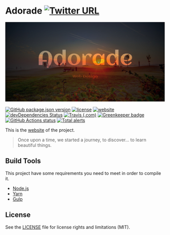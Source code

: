 # Adorade [![Twitter URL](https://img.shields.io/twitter/url?url=https%3A%2F%2Fadorade.ro)](https://twitter.com/intent/tweet?text=Adorade%20-%20Web%20Design%20Company%20&url=https://adorade.ro&hashtags=webdesign,development,mobileapp,webapp,website,templates)

![Adorade](src/images/share/adorade_og_share.jpg)

[![GitHub package.json version](https://img.shields.io/github/package-json/v/adorade/website.svg?label=&color=green&logo=github)](https://github.com/adorade/website/blob/master/package.json)
[![license](https://img.shields.io/github/license/adorade/website.svg?label=)](https://mit-license.org)
[![website](https://img.shields.io/website/https/adorade.ro.svg?logo=google-chrome)](https://adorade.ro/)
[![devDependencies Status](https://img.shields.io/david/dev/adorade/website.svg?label=deps)](https://david-dm.org/adorade/website?type=dev)
[![Travis (.com)](https://img.shields.io/travis/com/adorade/website?logo=travis)](https://travis-ci.com/adorade/website)
[![Greenkeeper badge](https://badges.greenkeeper.io/adorade/website.svg)](https://greenkeeper.io/)
[![GitHub Actions status](https://github.com/adorade/website/workflows/Node%20CI/badge.svg)](https://github.com/adorade/website/actions)
[![Total alerts](https://img.shields.io/lgtm/alerts/g/adorade/website.svg?logo=lgtm&logoWidth=18)](https://lgtm.com/projects/g/adorade/website/alerts/)

This is the [website](https://adorade.ro/) of the project.

> Once upon a time, we started a journey, to discover... to learn beautiful things.

## Build Tools

This project have some requirements you need to meet in order to compile it.

* [Node.js](https://nodejs.org/)
* [Yarn](https://yarnpkg.com/en/)
* [Gulp](http://gulpjs.com/)

## License

See the [LICENSE](LICENSE) file for license rights and limitations (MIT).
